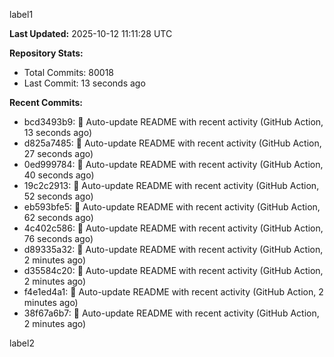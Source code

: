 
label1 
<!-- ACTIVITY_START -->
**Last Updated:** 2025-10-12 11:11:28 UTC

**Repository Stats:**
- Total Commits: 80018
- Last Commit: 13 seconds ago

**Recent Commits:**
- bcd3493b9: 🤖 Auto-update README with recent activity (GitHub Action, 13 seconds ago)
- d825a7485: 🤖 Auto-update README with recent activity (GitHub Action, 27 seconds ago)
- 0ed999784: 🤖 Auto-update README with recent activity (GitHub Action, 40 seconds ago)
- 19c2c2913: 🤖 Auto-update README with recent activity (GitHub Action, 52 seconds ago)
- eb593bfe5: 🤖 Auto-update README with recent activity (GitHub Action, 62 seconds ago)
- 4c402c586: 🤖 Auto-update README with recent activity (GitHub Action, 76 seconds ago)
- d89335a32: 🤖 Auto-update README with recent activity (GitHub Action, 2 minutes ago)
- d35584c20: 🤖 Auto-update README with recent activity (GitHub Action, 2 minutes ago)
- f4e1ed4a1: 🤖 Auto-update README with recent activity (GitHub Action, 2 minutes ago)
- 38f67a6b7: 🤖 Auto-update README with recent activity (GitHub Action, 2 minutes ago)
<!-- ACTIVITY_END -->

label2
